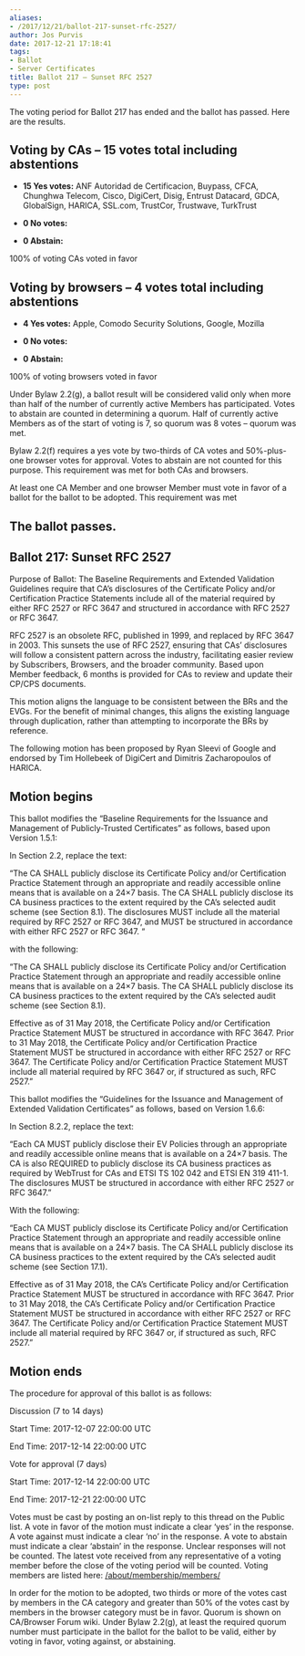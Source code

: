 ```yaml
---
aliases:
- /2017/12/21/ballot-217-sunset-rfc-2527/
author: Jos Purvis
date: 2017-12-21 17:18:41
tags:
- Ballot
- Server Certificates
title: Ballot 217 – Sunset RFC 2527
type: post
---
```


The voting period for Ballot 217 has ended and the ballot has passed. Here are the results.

## Voting by CAs – 15 votes total including abstentions

- **15 Yes votes:** ANF Autoridad de Certificacion, Buypass, CFCA, Chunghwa Telecom, Cisco, DigiCert, Disig, Entrust Datacard, GDCA, GlobalSign, HARICA, SSL.com, TrustCor, Trustwave, TurkTrust

- **0 No votes:**

- **0 Abstain:**

100% of voting CAs voted in favor

## Voting by browsers – 4 votes total including abstentions

- **4 Yes votes:** Apple, Comodo Security Solutions, Google, Mozilla

- **0 No votes:**

- **0 Abstain:**

100% of voting browsers voted in favor

Under Bylaw 2.2(g), a ballot result will be considered valid only when more than half of the number of currently active Members has participated. Votes to abstain are counted in determining a quorum. Half of currently active Members as of the start of voting is 7, so quorum was 8 votes – quorum was met.

Bylaw 2.2(f) requires a yes vote by two-thirds of CA votes and 50%-plus-one browser votes for approval. Votes to abstain are not counted for this purpose. This requirement was met for both CAs and browsers.

At least one CA Member and one browser Member must vote in favor of a ballot for the ballot to be adopted. This requirement was met

## The ballot passes.

## Ballot 217: Sunset RFC 2527

Purpose of Ballot: The Baseline Requirements and Extended Validation Guidelines require that CA’s disclosures of the Certificate Policy and/or Certification Practice Statements include all of the material required by either RFC 2527 or RFC 3647 and structured in accordance with RFC 2527 or RFC 3647.

RFC 2527 is an obsolete RFC, published in 1999, and replaced by RFC 3647 in 2003. This sunsets the use of RFC 2527, ensuring that CAs’ disclosures will follow a consistent pattern across the industry, facilitating easier review by Subscribers, Browsers, and the broader community. Based upon Member feedback, 6 months is provided for CAs to review and update their CP/CPS documents.

This motion aligns the language to be consistent between the BRs and the EVGs. For the benefit of minimal changes, this aligns the existing language through duplication, rather than attempting to incorporate the BRs by reference.

The following motion has been proposed by Ryan Sleevi of Google and endorsed by Tim Hollebeek of DigiCert and Dimitris Zacharopoulos of HARICA.

## Motion begins

This ballot modifies the “Baseline Requirements for the Issuance and Management of Publicly-Trusted Certificates” as follows, based upon Version 1.5.1:

In Section 2.2, replace the text:

“The CA SHALL publicly disclose its Certificate Policy and/or Certification Practice Statement through an appropriate and readily accessible online means that is available on a 24×7 basis. The CA SHALL publicly disclose its CA business practices to the extent required by the CA’s selected audit scheme (see Section 8.1). The disclosures MUST include all the material required by RFC 2527 or RFC 3647, and MUST be structured in accordance with either RFC 2527 or RFC 3647. “

with the following:

“The CA SHALL publicly disclose its Certificate Policy and/or Certification Practice Statement through an appropriate and readily accessible online means that is available on a 24×7 basis. The CA SHALL publicly disclose its CA business practices to the extent required by the CA’s selected audit scheme (see Section 8.1).

Effective as of 31 May 2018, the Certificate Policy and/or Certification Practice Statement MUST be structured in accordance with RFC 3647. Prior to 31 May 2018, the Certificate Policy and/or Certification Practice Statement MUST be structured in accordance with either RFC 2527 or RFC 3647. The Certificate Policy and/or Certification Practice Statement MUST include all material required by RFC 3647 or, if structured as such, RFC 2527.”

This ballot modifies the “Guidelines for the Issuance and Management of Extended Validation Certificates” as follows, based on Version 1.6.6:

In Section 8.2.2, replace the text:

“Each CA MUST publicly disclose their EV Policies through an appropriate and readily accessible online means that is available on a 24×7 basis. The CA is also REQUIRED to publicly disclose its CA business practices as required by WebTrust for CAs and ETSI TS 102 042 and ETSI EN 319 411-1. The disclosures MUST be structured in accordance with either RFC 2527 or RFC 3647.”

With the following:

“Each CA MUST publicly disclose its Certificate Policy and/or Certification Practice Statement through an appropriate and readily accessible online means that is available on a 24×7 basis. The CA SHALL publicly disclose its CA business practices to the extent required by the CA’s selected audit scheme (see Section 17.1).

Effective as of 31 May 2018, the CA’s Certificate Policy and/or Certification Practice Statement MUST be structured in accordance with RFC 3647. Prior to 31 May 2018, the CA’s Certificate Policy and/or Certification Practice Statement MUST be structured in accordance with either RFC 2527 or RFC 3647. The Certificate Policy and/or Certification Practice Statement MUST include all material required by RFC 3647 or, if structured as such, RFC 2527.”

## Motion ends

The procedure for approval of this ballot is as follows:

Discussion (7 to 14 days)

Start Time: 2017-12-07 22:00:00 UTC

End Time: 2017-12-14 22:00:00 UTC

Vote for approval (7 days)

Start Time: 2017-12-14 22:00:00 UTC

End Time: 2017-12-21 22:00:00 UTC

Votes must be cast by posting an on-list reply to this thread on the Public list. A vote in favor of the motion must indicate a clear ‘yes’ in the response. A vote against must indicate a clear ‘no’ in the response. A vote to abstain must indicate a clear ‘abstain’ in the response. Unclear responses will not be counted. The latest vote received from any representative of a voting member before the close of the voting period will be counted. Voting members are listed here: [/about/membership/members/](/about/membership/members/)

In order for the motion to be adopted, two thirds or more of the votes cast by members in the CA category and greater than 50% of the votes cast by members in the browser category must be in favor. Quorum is shown on CA/Browser Forum wiki. Under Bylaw 2.2(g), at least the required quorum number must participate in the ballot for the ballot to be valid, either by voting in favor, voting against, or abstaining.